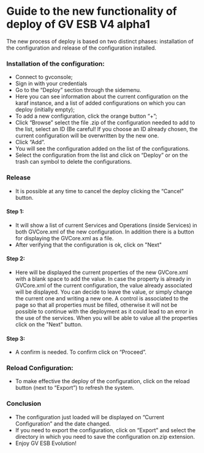 # Guide to the new functionality of deploy of GV ESB V4 alpha1

The new process of deploy is based on two distinct phases: installation of the configuration and release of the configuration installed.

### Installation of the configuration:

* Connect to gvconsole;
* Sign in with your credentials
* Go to the “Deploy” section through the sidemenu.
* Here you can see information about the current configuration on the karaf instance, and a list of added configurations on which you     can deploy (initially empty);
* To add a new configuration, click the orange button “+”;
* Click “Browse” select the file .zip of the configuration needed to add to the list, select an ID (Be careful! If you choose an ID       already chosen, the current configuration will be overwritten by the new one.
* Click “Add”.
* You will see the configuration added on the list of the configurations.
* Select the configuration from the list and click on “Deploy” or on the trash can symbol to delete the configurations.

### Release

* It is possible at any time to cancel the deploy clicking the “Cancel”  button.

#### Step 1:

* It will show a list of current Services and Operations (inside Services) in both GVCore.xml of the new configuration. In addition there is a button for displaying the GVCore.xml as a file.
* After verifying that the configuration is ok, click on "Next"

#### Step 2:

* Here will be displayed the current properties of the new GVCore.xml with a blank space to add the value. In case the property is already in GVCore.xml of the current configuration, the value already associated will be displayed. You can decide to leave 	the value, or simply change the current one and writing a new one.
A control is associated to the page so that all properties must be filled, otherwise it will not be possible to continue with the deployment as it could lead to an error in the use of the services. When you will be able to value all the properties click on the 	"Next" button.

#### Step 3:

* A confirm is needed. To confirm click on “Proceed”.

### Reload Configuration:

* To make effective the deploy of the configuration, click on the reload button (next to “Export”) to refresh the system.

### Conclusion
* The configuration just loaded will be displayed on “Current Configuration” and the date changed.
* If you need to export the configuration, click on “Export” and select the directory in which you need to save the configuration on.zip extension.
* Enjoy GV ESB Evolution!

	
	
	

	
